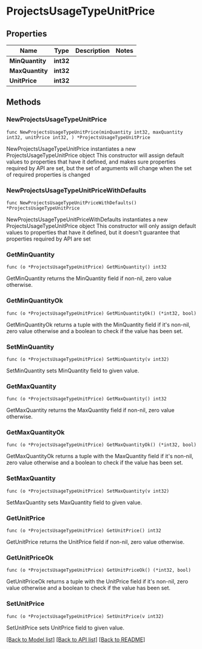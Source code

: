 # ProjectsUsageTypeUnitPrice

## Properties

Name | Type | Description | Notes
------------ | ------------- | ------------- | -------------
**MinQuantity** | **int32** |  | 
**MaxQuantity** | **int32** |  | 
**UnitPrice** | **int32** |  | 

## Methods

### NewProjectsUsageTypeUnitPrice

`func NewProjectsUsageTypeUnitPrice(minQuantity int32, maxQuantity int32, unitPrice int32, ) *ProjectsUsageTypeUnitPrice`

NewProjectsUsageTypeUnitPrice instantiates a new ProjectsUsageTypeUnitPrice object
This constructor will assign default values to properties that have it defined,
and makes sure properties required by API are set, but the set of arguments
will change when the set of required properties is changed

### NewProjectsUsageTypeUnitPriceWithDefaults

`func NewProjectsUsageTypeUnitPriceWithDefaults() *ProjectsUsageTypeUnitPrice`

NewProjectsUsageTypeUnitPriceWithDefaults instantiates a new ProjectsUsageTypeUnitPrice object
This constructor will only assign default values to properties that have it defined,
but it doesn't guarantee that properties required by API are set

### GetMinQuantity

`func (o *ProjectsUsageTypeUnitPrice) GetMinQuantity() int32`

GetMinQuantity returns the MinQuantity field if non-nil, zero value otherwise.

### GetMinQuantityOk

`func (o *ProjectsUsageTypeUnitPrice) GetMinQuantityOk() (*int32, bool)`

GetMinQuantityOk returns a tuple with the MinQuantity field if it's non-nil, zero value otherwise
and a boolean to check if the value has been set.

### SetMinQuantity

`func (o *ProjectsUsageTypeUnitPrice) SetMinQuantity(v int32)`

SetMinQuantity sets MinQuantity field to given value.


### GetMaxQuantity

`func (o *ProjectsUsageTypeUnitPrice) GetMaxQuantity() int32`

GetMaxQuantity returns the MaxQuantity field if non-nil, zero value otherwise.

### GetMaxQuantityOk

`func (o *ProjectsUsageTypeUnitPrice) GetMaxQuantityOk() (*int32, bool)`

GetMaxQuantityOk returns a tuple with the MaxQuantity field if it's non-nil, zero value otherwise
and a boolean to check if the value has been set.

### SetMaxQuantity

`func (o *ProjectsUsageTypeUnitPrice) SetMaxQuantity(v int32)`

SetMaxQuantity sets MaxQuantity field to given value.


### GetUnitPrice

`func (o *ProjectsUsageTypeUnitPrice) GetUnitPrice() int32`

GetUnitPrice returns the UnitPrice field if non-nil, zero value otherwise.

### GetUnitPriceOk

`func (o *ProjectsUsageTypeUnitPrice) GetUnitPriceOk() (*int32, bool)`

GetUnitPriceOk returns a tuple with the UnitPrice field if it's non-nil, zero value otherwise
and a boolean to check if the value has been set.

### SetUnitPrice

`func (o *ProjectsUsageTypeUnitPrice) SetUnitPrice(v int32)`

SetUnitPrice sets UnitPrice field to given value.



[[Back to Model list]](../README.md#documentation-for-models) [[Back to API list]](../README.md#documentation-for-api-endpoints) [[Back to README]](../README.md)



